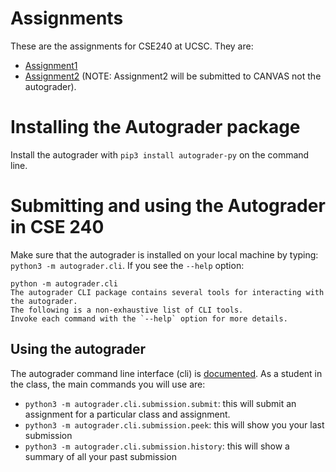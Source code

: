 # Assignments
These are the assignments for CSE240 at UCSC.  They are:
- [Assignment1](Assignment1/)
- [Assignment2](Assignment2/) (NOTE: Assignment2 will be submitted to CANVAS not the autograder).
  
# Installing the Autograder package
Install the autograder with `pip3 install autograder-py` on the command line.  

# Submitting and using the Autograder in CSE 240

Make sure that the autograder is installed on your local machine by
typing: `python3 -m autograder.cli`.  If you see the `--help` option:

```nil
python -m autograder.cli
The autograder CLI package contains several tools for interacting with the autograder.
The following is a non-exhaustive list of CLI tools.
Invoke each command with the `--help` option for more details.
```
## Using the autograder

The autograder command line interface (cli) is [documented](https://github.com/eriq-augustine/autograder-py).  As a
student in the class, the main commands you will use are:

-   `python3 -m autograder.cli.submission.submit`: this will submit an assignment
    for a particular class and assignment.
-   `python3 -m autograder.cli.submission.peek`: this will show you your last submission
-   `python3 -m autograder.cli.submission.history`: this will show a summary of all
    your past submission

